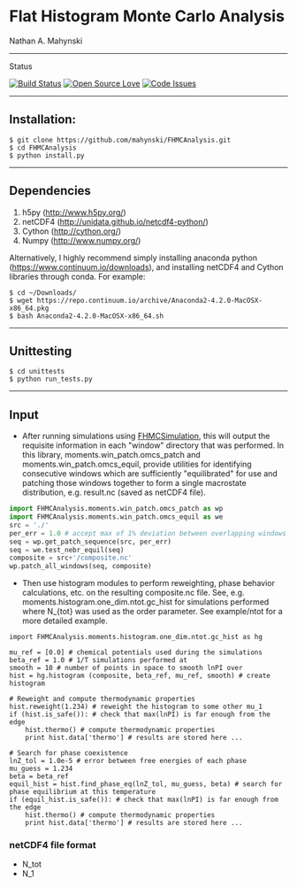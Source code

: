 # Flat Histogram Monte Carlo Analysis

Nathan A. Mahynski

---

Status

[![Build Status](https://travis-ci.org/mahynski/FHMCAnalysis.svg?branch=master)](https://travis-ci.org/mahynski/FHMCAnalysis) [![Open Source Love](https://badges.frapsoft.com/os/v2/open-source.svg?v=103)](https://github.com/ellerbrock/open-source-badge/) [![Code Issues](https://www.quantifiedcode.com/api/v1/project/fe2f9564d3e84213a5ecae6e84c6f1d0/badge.svg)](https://www.quantifiedcode.com/app/project/fe2f9564d3e84213a5ecae6e84c6f1d0)

---

## Installation:

```
$ git clone https://github.com/mahynski/FHMCAnalysis.git
$ cd FHMCAnalysis
$ python install.py
```

---

## Dependencies

1. h5py (http://www.h5py.org/)
2. netCDF4 (http://unidata.github.io/netcdf4-python/)
3. Cython (http://cython.org/)
4. Numpy (http://www.numpy.org/)

Alternatively, I highly recommend simply installing anaconda python (https://www.continuum.io/downloads), and installing netCDF4 and Cython libraries through conda. For example:

```
$ cd ~/Downloads/
$ wget https://repo.continuum.io/archive/Anaconda2-4.2.0-MacOSX-x86_64.pkg
$ bash Anaconda2-4.2.0-MacOSX-x86_64.sh
```

---

## Unittesting

```
$ cd unittests
$ python run_tests.py
```

---

## Input

+ After running simulations using [FHMCSimulation](https://mahynski.github.io/FHMCSimulation/), this will output the requisite information in each "window" directory that was performed.  In this library, moments.win_patch.omcs_patch and moments.win_patch.omcs_equil, provide utilities for identifying consecutive windows which are sufficiently "equilibrated" for use and patching those windows together to form a single macrostate distribution, e.g. result.nc (saved as netCDF4 file).

```python
import FHMCAnalysis.moments.win_patch.omcs_patch as wp
import FHMCAnalysis.moments.win_patch.omcs_equil as we
src = './'
per_err = 1.0 # accept max of 1% deviation between overlapping windows
seq = wp.get_patch_sequence(src, per_err)
seq = we.test_nebr_equil(seq)
composite = src+'/composite.nc'
wp.patch_all_windows(seq, composite)
```

+ Then use histogram modules to perform reweighting, phase behavior calculations, etc. on the resulting composite.nc file.  See, e.g. moments.histogram.one_dim.ntot.gc_hist for simulations performed where N_{tot} was used as the order parameter. See example/ntot for a more detailed example.

```
import FHMCAnalysis.moments.histogram.one_dim.ntot.gc_hist as hg

mu_ref = [0.0] # chemical potentials used during the simulations
beta_ref = 1.0 # 1/T simulations performed at
smooth = 10 # number of points in space to smooth lnPI over
hist = hg.histogram (composite, beta_ref, mu_ref, smooth) # create histogram

# Reweight and compute thermodynamic properties
hist.reweight(1.234) # reweight the histogram to some other mu_1
if (hist.is_safe()): # check that max(lnPI) is far enough from the edge
    hist.thermo() # compute thermodynamic properties
    print hist.data['thermo'] # results are stored here ...

# Search for phase coexistence
lnZ_tol = 1.0e-5 # error between free energies of each phase
mu_guess = 1.234
beta = beta_ref
equil_hist = hist.find_phase_eq(lnZ_tol, mu_guess, beta) # search for phase equilibrium at this temperature
if (equil_hist.is_safe()): # check that max(lnPI) is far enough from the edge
    hist.thermo() # compute thermodynamic properties
    print hist.data['thermo'] # results are stored here ...
```

### netCDF4 file format

+ N_tot
+ N_1
